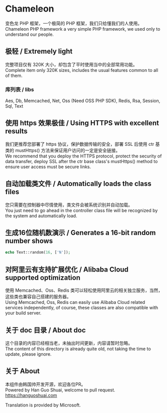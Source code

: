 # Chameleon
变色龙 PHP 框架，一个极简的 PHP 框架，我们只给懂我们的人使用。  
Chameleon PHP framework a very simple PHP framework, we used only to understand our people.  

## 极轻 / Extremely light
完整项目仅有 320K 大小，却包含了平时使用当中的全部常用功能。  
Complete item only 320K sizes, includes the usual features common to all of them.  
### 库列表 / libs
Aes, Db, Memcached, Net, Oss (Need OSS PHP SDK), Redis, Rsa, Session, Sql, Text

## 使用 https 效果极佳 / Using HTTPS with excellent results
我们更推荐您部署了 https 协议，保护数据传输的安全，部署 SSL 后使用 ctr 基类的 mustHttps() 方法来保证用户访问的一定是安全链接。  
We recommend that you deploy the HTTPS protocol, protect the security of data transfer, deploy SSL after the ctr base class's mustHttps() method to ensure user access must be secure links.  

## 自动加载类文件 / Automatically loads the class files
您只需要在控制器中尽情使用，类文件会被系统识别并自动加载。  
You just need to go ahead in the controller class file will be recognized by the system and automatically load.  
  
## 生成16位随机数演示 / Generates a 16-bit random number shows
```php
echo Text::random(16, ['N']);
```
  
## 对阿里云有支持扩展优化 / Alibaba Cloud supported optimization
使用 Memcached、Oss、Redis 类可以轻松使用阿里云的相关独立服务，当然，这些类也兼容自己搭建的服务器。  
Using Memcached, Oss, Redis can easily use Alibaba Cloud related services independently, of course, these classes are also compatible with your build server.  
  
## 关于 doc 目录 / About doc
这个目录的内容已经相当老，未抽出时间更新，内容请暂时忽略。  
The content of this directory is already quite old, not taking the time to update, please ignore.  
  
## 关于 About
本组件由韩国帅开发开源，欢迎各位PR。  
Powered by Han Guo Shuai, welcome to pull request.  
https://hanguoshuai.com  
  
Translation is provided by Microsoft.